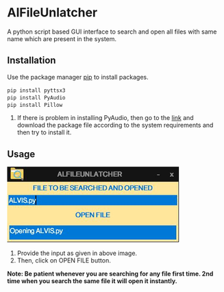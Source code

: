 # AlFileUnlatcher

A python script based GUI interface to search and open all files with same name which are present in the system.

## Installation

Use the package manager [pip](https://pip.pypa.io/en/stable/) to install packages.

```bash
pip install pyttsx3
pip install PyAudio
pip install Pillow
```
1. If there is problem in installing PyAudio, then go to the [link](https://www.lfd.uci.edu/~gohlke/pythonlibs/) and download the package file according to the system requirements and then try to install it.

## Usage

![](Capture.JPG)

1. Provide the input as given in above image.
2. Then, click on OPEN FILE button.

**Note: Be patient whenever you are searching for any file first time. 2nd time when you search the same file it will open it instantly.**
